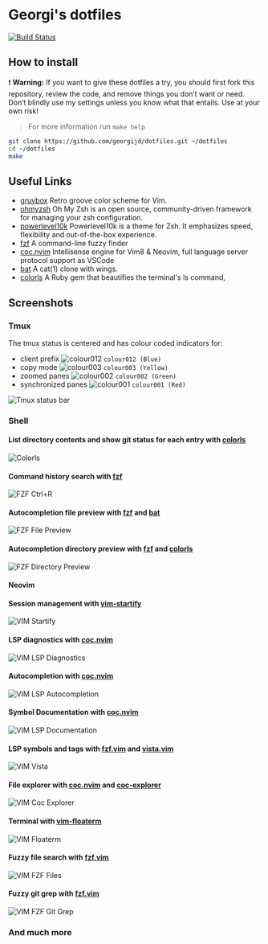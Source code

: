 # Georgi's dotfiles

[![Build Status](https://img.shields.io/travis/com/georgijd/dotfiles.svg?style=for-the-badge&logo=travis)](https://travis-ci.com/georgijd/dotfiles)

## How to install

 :exclamation: **Warning:** If you want to give these dotfiles a try, you
 should first fork this repository, review the code, and remove things you
 don’t want or need. Don’t blindly use my settings unless you know what that
 entails. Use at your own risk!

> For more information run `make help`

```bash
git clone https://github.com/georgijd/dotfiles.git ~/dotfiles
cd ~/dotfiles
make
```

## Useful Links

* [gruvbox] Retro groove color scheme for Vim.
* [ohmyzsh] Oh My Zsh is an open source, community-driven
framework for managing your zsh configuration.
* [powerlevel10k] Powerlevel10k is a theme for Zsh. It emphasizes speed,
flexibility and out-of-the-box experience.
* [fzf] A command-line fuzzy finder
* [coc.nvim] Intellisense engine for Vim8 & Neovim, full language server
protocol support as VSCode
* [bat] A cat(1) clone with wings.
* [colorls] A Ruby gem that beautifies the terminal's ls command,

## Screenshots

### Tmux

The tmux status is centered and has colour coded indicators for:

* client prefix ![colour012](https://via.placeholder.com/15/0000FF?text=+)
`colour012 (Blue)`
* copy mode ![colour003](https://via.placeholder.com/15/FFFF00?text=+)
`colour003 (Yellow)`
* zoomed panes ![colour002](https://via.placeholder.com/15/00FF00?text=+)
`colour002 (Green)`
* synchronized panes ![colour001](https://via.placeholder.com/15/FF0000?text=+)
`colour001 (Red)`

![Tmux status bar](screenshots/tmux-status-bar.png)

### Shell

#### List directory contents and show git status for each entry with [colorls]

![Colorls](screenshots/colors-with-git-status.png)

#### Command history search with [fzf]

![FZF Ctrl+R](screenshots/fzf-ctrl-r.png)

#### Autocompletion file preview with [fzf] and [bat]

![FZF File Preview](screenshots/fzf-tab-file-preview.png)

#### Autocompletion directory preview with [fzf] and [colorls]

![FZF Directory Preview](screenshots/fzf-tab-directory-preview.png)

#### Neovim

#### Session management with [vim-startify]

![VIM Startify](screenshots/vim-startify.png)

#### LSP diagnostics with [coc.nvim]

![VIM LSP Diagnostics](screenshots/vim-cocnvim-diagnostics.png)

#### Autocompletion with [coc.nvim]

![VIM LSP Autocompletion](screenshots/vim-cocnvim-autocompletion-with-docs.png)

#### Symbol Documentation with [coc.nvim]

![VIM LSP Documentation](screenshots/vim-cocnvim-hover-doc.png)

#### LSP symbols and tags with [fzf.vim] and [vista.vim]

![VIM Vista](screenshots/vim-vista.png)

#### File explorer with [coc.nvim] and [coc-explorer]

![VIM Coc Explorer](screenshots/vim-coc-explorer.png)

#### Terminal with [vim-floaterm]

![VIM Floaterm](screenshots/vim-floaterm.png)

#### Fuzzy file search with [fzf.vim]

![VIM FZF Files](screenshots/vim-fzf-files.png)

#### Fuzzy git grep with [fzf.vim]

![VIM FZF Git Grep](screenshots/vim-fzf-git-grep.png)

### And much more

[bat]: https://github.com/sharkdp/bat "Bat"
[coc-explorer]: https://github.com/weirongxu/coc-explorer "Coc Explorer"
[coc.nvim]: https://github.com/neoclide/coc.nvim "Conquer of Completion"
[colorls]: https://github.com/athityakumar/colorls "Colorls"
[fzf.vim]: https://github.com/junegunn/fzf.vim "FZF Vim"
[fzf]: https://github.com/junegunn/fzf "FZF"
[gruvbox]: https://github.com/morhetz/gruvbox "Gruvbox"
[ohmyzsh]: https://github.com/ohmyzsh/ohmyzsh "Oh My Zsh"
[powerlevel10k]: https://github.com/romkatv/powerlevel10k "Powerlevel10k"
[vim-floaterm]: https://github.com/voldikss/vim-floaterm "VIM Floaterm"
[vim-startify]: https://github.com/mhinz/vim-startify "VIM Startify"
[vista.vim]: https://github.com/liuchengxu/vista.vim "Vista Vim"
